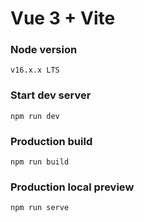 # Vue 3 + Vite

### Node version
```
v16.x.x LTS
```

### Start dev server
```
npm run dev
```

### Production build
```
npm run build
```

### Production local preview
```
npm run serve
```